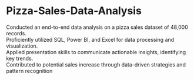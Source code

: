 # Pizza-Sales-Data-Analysis

 Conducted an end-to-end data analysis on a pizza sales dataset of 48,000 records.<br> Proficiently utilized SQL, Power BI, and Excel for data processing and visualization.<br> Applied presentation skills to communicate actionable insights, identifying key trends.<br> Contributed to potential sales increase through data-driven strategies and pattern recognition
